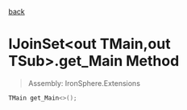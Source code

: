 ﻿

[back](/IronSphere.Extensions/types/IJoinSet-TMain,TSub-)

# IJoinSet&lt;out TMain,out TSub&gt;.get_Main Method

> Assembly: IronSphere.Extensions

```csharp
TMain get_Main<>();
```



 